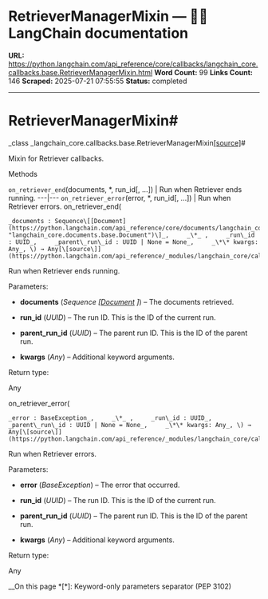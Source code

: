 # RetrieverManagerMixin — 🦜🔗 LangChain  documentation

**URL:** https://python.langchain.com/api_reference/core/callbacks/langchain_core.callbacks.base.RetrieverManagerMixin.html
**Word Count:** 99
**Links Count:** 146
**Scraped:** 2025-07-21 07:55:55
**Status:** completed

---

# RetrieverManagerMixin\#

_class _langchain\_core.callbacks.base.RetrieverManagerMixin[\[source\]](https://python.langchain.com/api_reference/_modules/langchain_core/callbacks/base.html#RetrieverManagerMixin)\#     

Mixin for Retriever callbacks.

Methods

`on_retriever_end`\(documents, \*, run\_id\[, ...\]\) | Run when Retriever ends running.   ---|---   `on_retriever_error`\(error, \*, run\_id\[, ...\]\) | Run when Retriever errors.      on\_retriever\_end\(

    _documents : Sequence\[[Document](https://python.langchain.com/api_reference/core/documents/langchain_core.documents.base.Document.html#langchain_core.documents.base.Document "langchain_core.documents.base.Document")\]_,     _\*_ ,     _run\_id : UUID_,     _parent\_run\_id : UUID | None = None_,     _\*\* kwargs: Any_, \) → Any[\[source\]](https://python.langchain.com/api_reference/_modules/langchain_core/callbacks/base.html#RetrieverManagerMixin.on_retriever_end)\#     

Run when Retriever ends running.

Parameters:     

  * **documents** \(_Sequence_ _\[_[_Document_](https://python.langchain.com/api_reference/core/documents/langchain_core.documents.base.Document.html#langchain_core.documents.base.Document "langchain_core.documents.base.Document") _\]_\) – The documents retrieved.

  * **run\_id** \(_UUID_\) – The run ID. This is the ID of the current run.

  * **parent\_run\_id** \(_UUID_\) – The parent run ID. This is the ID of the parent run.

  * **kwargs** \(_Any_\) – Additional keyword arguments.

Return type:     

Any

on\_retriever\_error\(

    _error : BaseException_,     _\*_ ,     _run\_id : UUID_,     _parent\_run\_id : UUID | None = None_,     _\*\* kwargs: Any_, \) → Any[\[source\]](https://python.langchain.com/api_reference/_modules/langchain_core/callbacks/base.html#RetrieverManagerMixin.on_retriever_error)\#     

Run when Retriever errors.

Parameters:     

  * **error** \(_BaseException_\) – The error that occurred.

  * **run\_id** \(_UUID_\) – The run ID. This is the ID of the current run.

  * **parent\_run\_id** \(_UUID_\) – The parent run ID. This is the ID of the parent run.

  * **kwargs** \(_Any_\) – Additional keyword arguments.

Return type:     

Any

__On this page   *[\*]: Keyword-only parameters separator (PEP 3102)